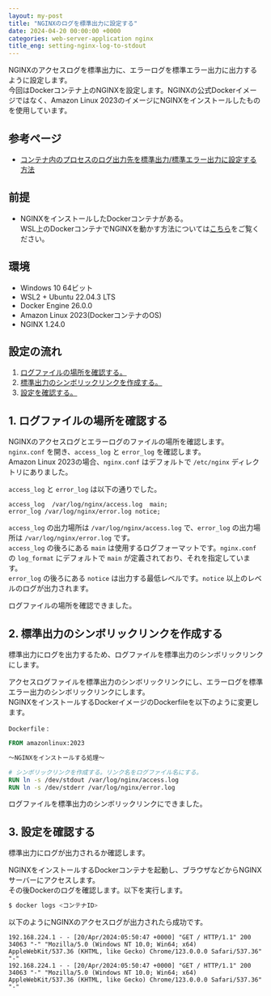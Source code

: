 ```yaml
---
layout: my-post
title: "NGINXのログを標準出力に設定する"
date: 2024-04-20 00:00:00 +0000
categories: web-server-application nginx
title_eng: setting-nginx-log-to-stdout
---
```


NGINXのアクセスログを標準出力に、エラーログを標準エラー出力に出力するように設定します。  
今回はDockerコンテナ上のNGINXを設定します。NGINXの公式Dockerイメージではなく、Amazon Linux 2023のイメージにNGINXをインストールしたものを使用しています。

## 参考ページ
- [コンテナ内のプロセスのログ出力先を標準出力/標準エラー出力に設定する方法](https://qiita.com/sshota0809/items/a86cd3379f88fb5cd1b8)

## 前提
- NGINXをインストールしたDockerコンテナがある。  
WSL上のDockerコンテナでNGINXを動かす方法については[こちら](/web-application-framework/laravel/running-laravel-project-on-nginx)をご覧ください。

## 環境
- Windows 10 64ビット
- WSL2 + Ubuntu 22.04.3 LTS
- Docker Engine 26.0.0
- Amazon Linux 2023(DockerコンテナのOS)
- NGINX 1.24.0

## 設定の流れ
1. [ログファイルの場所を確認する。](#1-ログファイルの場所を確認する)
2. [標準出力のシンボリックリンクを作成する。](#2-標準出力のシンボリックリンクを作成する)
3. [設定を確認する。](#3-設定を確認する)

## 1. ログファイルの場所を確認する
NGINXのアクセスログとエラーログのファイルの場所を確認します。  
`nginx.conf` を開き、`access_log` と `error_log` を確認します。  
Amazon Linux 2023の場合、`nginx.conf` はデフォルトで `/etc/nginx` ディレクトリにありました。

`access_log` と `error_log` は以下の通りでした。
```
access_log  /var/log/nginx/access.log  main;
error_log /var/log/nginx/error.log notice;
```
`access_log` の出力場所は `/var/log/nginx/access.log` で、`error_log` の出力場所は `/var/log/nginx/error.log` です。  
`access_log` の後ろにある `main` は使用するログフォーマットです。`nginx.conf` の `log_format` にデフォルトで `main` が定義されており、それを指定しています。  
`error_log` の後ろにある `notice` は出力する最低レベルです。`notice` 以上のレベルのログが出力されます。

ログファイルの場所を確認できました。

## 2. 標準出力のシンボリックリンクを作成する
標準出力にログを出力するため、ログファイルを標準出力のシンボリックリンクにします。  

アクセスログファイルを標準出力のシンボリックリンクにし、エラーログを標準エラー出力のシンボリックリンクにします。  
NGINXをインストールするDockerイメージのDockerfileを以下のように変更します。

`Dockerfile` :
```dockerfile
FROM amazonlinux:2023

～NGINXをインストールする処理～

# シンボリックリンクを作成する。リンク名をログファイル名にする。
RUN ln -s /dev/stdout /var/log/nginx/access.log
RUN ln -s /dev/stderr /var/log/nginx/error.log
```

ログファイルを標準出力のシンボリックリンクにできました。

## 3. 設定を確認する
標準出力にログが出力されるか確認します。  

NGINXをインストールするDockerコンテナを起動し、ブラウザなどからNGINXサーバーにアクセスします。  
その後Dockerのログを確認します。以下を実行します。  
```bash
$ docker logs <コンテナID>
```
以下のようにNGINXのアクセスログが出力されたら成功です。
```
192.168.224.1 - - [20/Apr/2024:05:50:47 +0000] "GET / HTTP/1.1" 200 34063 "-" "Mozilla/5.0 (Windows NT 10.0; Win64; x64) AppleWebKit/537.36 (KHTML, like Gecko) Chrome/123.0.0.0 Safari/537.36" "-"
192.168.224.1 - - [20/Apr/2024:05:50:47 +0000] "GET / HTTP/1.1" 200 34063 "-" "Mozilla/5.0 (Windows NT 10.0; Win64; x64) AppleWebKit/537.36 (KHTML, like Gecko) Chrome/123.0.0.0 Safari/537.36" "-"
```